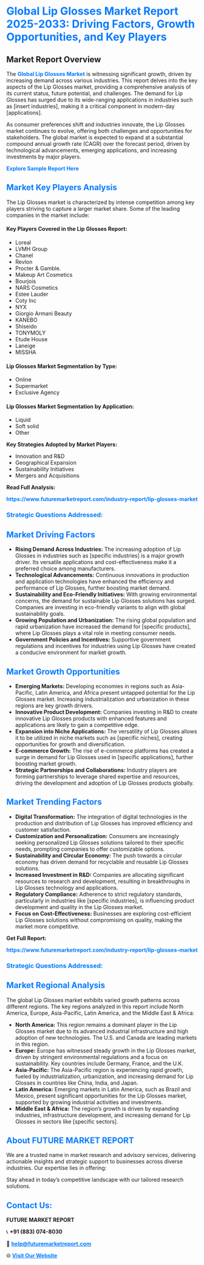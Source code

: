 <h1 style="color: #007BFF;">Global Lip Glosses Market Report 2025-2033: Driving Factors, Growth Opportunities, and Key Players</h1>

<section id="overview">
<h2>Market Report Overview</h2>
<p>The <a href="https://www.futuremarketreport.com/industry-report/lip-glosses-market" style="color: #007BFF; text-decoration: none;"><strong>Global Lip Glosses Market</strong></a> is witnessing significant growth, driven by increasing demand across various industries. This report delves into the key aspects of the Lip Glosses market, providing a comprehensive analysis of its current status, future potential, and challenges. The demand for Lip Glosses has surged due to its wide-ranging applications in industries such as [insert industries], making it a critical component in modern-day [applications].</p>
<p>As consumer preferences shift and industries innovate, the Lip Glosses market continues to evolve, offering both challenges and opportunities for stakeholders. The global market is expected to expand at a substantial compound annual growth rate (CAGR) over the forecast period, driven by technological advancements, emerging applications, and increasing investments by major players.</p>
</section>

<section id="overview">
<p><a href="https://www.futuremarketreport.com/request-sample/reportId=83637" style="color: #007BFF; text-decoration: none;"><strong>Explore Sample Report Here</strong></a></p>
</section>

<section id="key-players">
<h2 style="color: #007BFF;">Market Key Players Analysis</h2>
<p>The Lip Glosses market is characterized by intense competition among key players striving to capture a larger market share. Some of the leading companies in the market include:</p>
<h4>Key Players Covered in the Lip Glosses Report:</h4>
<ul><li>Loreal</li><li>LVMH Group</li><li>Chanel</li><li>Revlon</li><li>Procter &amp; Gamble.</li><li>Makeup Art Cosmetics</li><li>Bourjois</li><li>NARS Cosmetics</li><li>Estee Lauder</li><li>Coty Inc</li><li>NYX</li><li>Giorgio Armani Beauty</li><li>KANEBO</li><li>Shiseido</li><li>TONYMOLY</li><li>Etude House</li><li>Laneige</li><li>MISSHA</li></ul>
<h4>Lip Glosses Market Segmentation by Type:</h4>
<ul><li>Online</li><li>Supermarket</li><li>Exclusive Agency</li></ul>

<h4>Lip Glosses Market Segmentation by Application:</h4>
<ul><li>Liquid</li><li>Soft solid</li><li>Other</li></ul>
<p><strong>Key Strategies Adopted by Market Players:</strong></p>
<ul>
<li>Innovation and R&D</li>
<li>Geographical Expansion</li>
<li>Sustainability Initiatives</li>
<li>Mergers and Acquisitions</li>
</ul>
</section>

<section>
<p><strong>Read Full Analysis: </strong></p><a href="https://www.futuremarketreport.com/industry-report/lip-glosses-market" style="color: #007BFF; text-decoration: none;"><strong>https://www.futuremarketreport.com/industry-report/lip-glosses-market</strong></a>
<h3 style="color: #007BFF;">Strategic Questions Addressed:</h3>
</section>

<section id="driving-factors">
<h2 style="color: #007BFF;">Market Driving Factors</h2>
<ul>
<li><strong>Rising Demand Across Industries:</strong> The increasing adoption of Lip Glosses in industries such as [specific industries] is a major growth driver. Its versatile applications and cost-effectiveness make it a preferred choice among manufacturers.</li>
<li><strong>Technological Advancements:</strong> Continuous innovations in production and application technologies have enhanced the efficiency and performance of Lip Glosses, further boosting market demand.</li>
<li><strong>Sustainability and Eco-Friendly Initiatives:</strong> With growing environmental concerns, the demand for sustainable Lip Glosses solutions has surged. Companies are investing in eco-friendly variants to align with global sustainability goals.</li>
<li><strong>Growing Population and Urbanization:</strong> The rising global population and rapid urbanization have increased the demand for [specific products], where Lip Glosses plays a vital role in meeting consumer needs.</li>
<li><strong>Government Policies and Incentives:</strong> Supportive government regulations and incentives for industries using Lip Glosses have created a conducive environment for market growth.</li>
</ul>
</section>

<section id="growth-opportunities">
<h2 style="color: #007BFF;">Market Growth Opportunities</h2>
<ul>
<li><strong>Emerging Markets:</strong> Developing economies in regions such as Asia-Pacific, Latin America, and Africa present untapped potential for the Lip Glosses market. Increasing industrialization and urbanization in these regions are key growth drivers.</li>
<li><strong>Innovative Product Development:</strong> Companies investing in R&D to create innovative Lip Glosses products with enhanced features and applications are likely to gain a competitive edge.</li>
<li><strong>Expansion into Niche Applications:</strong> The versatility of Lip Glosses allows it to be utilized in niche markets such as [specific niches], creating opportunities for growth and diversification.</li>
<li><strong>E-commerce Growth:</strong> The rise of e-commerce platforms has created a surge in demand for Lip Glosses used in [specific applications], further boosting market growth.</li>
<li><strong>Strategic Partnerships and Collaborations:</strong> Industry players are forming partnerships to leverage shared expertise and resources, driving the development and adoption of Lip Glosses products globally.</li>
</ul>
</section>

<section id="trending-factors">
<h2 style="color: #007BFF;">Market Trending Factors</h2>
<ul>
<li><strong>Digital Transformation:</strong> The integration of digital technologies in the production and distribution of Lip Glosses has improved efficiency and customer satisfaction.</li>
<li><strong>Customization and Personalization:</strong> Consumers are increasingly seeking personalized Lip Glosses solutions tailored to their specific needs, prompting companies to offer customizable options.</li>
<li><strong>Sustainability and Circular Economy:</strong> The push towards a circular economy has driven demand for recyclable and reusable Lip Glosses solutions.</li>
<li><strong>Increased Investment in R&D:</strong> Companies are allocating significant resources to research and development, resulting in breakthroughs in Lip Glosses technology and applications.</li>
<li><strong>Regulatory Compliance:</strong> Adherence to strict regulatory standards, particularly in industries like [specific industries], is influencing product development and quality in the Lip Glosses market.</li>
<li><strong>Focus on Cost-Effectiveness:</strong> Businesses are exploring cost-efficient Lip Glosses solutions without compromising on quality, making the market more competitive.</li>
</ul>
</section>

<section>
<p><strong>Get Full Report: </strong></p><a href="https://www.futuremarketreport.com/industry-report/lip-glosses-market" style="color: #007BFF; text-decoration: none;"><strong>https://www.futuremarketreport.com/industry-report/lip-glosses-market</strong></a>
<h3 style="color: #007BFF;">Strategic Questions Addressed:</h3>
</section>


<section id="regional-analysis">
<h2 style="color: #007BFF;">Market Regional Analysis</h2>
<p>The global Lip Glosses market exhibits varied growth patterns across different regions. The key regions analyzed in this report include North America, Europe, Asia-Pacific, Latin America, and the Middle East & Africa:</p>
<ul>
<li><strong>North America:</strong> This region remains a dominant player in the Lip Glosses market due to its advanced industrial infrastructure and high adoption of new technologies. The U.S. and Canada are leading markets in this region.</li>
<li><strong>Europe:</strong> Europe has witnessed steady growth in the Lip Glosses market, driven by stringent environmental regulations and a focus on sustainability. Key countries include Germany, France, and the U.K.</li>
<li><strong>Asia-Pacific:</strong> The Asia-Pacific region is experiencing rapid growth, fueled by industrialization, urbanization, and increasing demand for Lip Glosses in countries like China, India, and Japan.</li>
<li><strong>Latin America:</strong> Emerging markets in Latin America, such as Brazil and Mexico, present significant opportunities for the Lip Glosses market, supported by growing industrial activities and investments.</li>
<li><strong>Middle East & Africa:</strong> The region’s growth is driven by expanding industries, infrastructure development, and increasing demand for Lip Glosses in sectors like [specific sectors].</li>
</ul>
</section>

<footer>
<h2 style="color: #007BFF;">About FUTURE MARKET REPORT</h2>
<p>We are a trusted name in market research and advisory services, delivering actionable insights and strategic support to businesses across diverse industries. Our expertise lies in offering:</p>

<p>Stay ahead in today’s competitive landscape with our tailored research solutions.</p>

<h2 style="color: #007BFF;">Contact Us:</h2>
<p><strong>FUTURE MARKET REPORT</strong></p>
<p>📞 <strong>+91 (883) 074-8030</strong></p>
<p>📧 <strong><a href="mailto:help@futuremarketreport.com" style="color: #007BFF;">help@futuremarketreport.com</a></strong></p>
<p>🌐 <strong><a href="https://www.futuremarketreport.com/" style="color: #007BFF;">Visit Our Website</a></strong></p>
</footer>